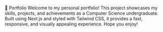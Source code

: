 🚀 Portfolio
Welcome to my personal portfolio! This project showcases my skills, projects, and achievements as a Computer Science undergraduate. Built using Next.js and styled with Tailwind CSS, it provides a fast, responsive, and visually appealing experience. Hope you enjoy!